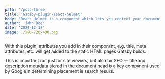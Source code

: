 ```yaml
---
path: '/post-three'
title: 'Gatsby-plugin-react-helmet'
body: 'React Helmet is a component which lets you control your document head using their React component.'
author: 'John Doe'
date: '2020-12-17'
image: ./260-720x480.png
---
```


<p>With this plugin, attributes you add in their component, e.g. title, meta attributes, etc. will get added to the static HTML pages Gatsby builds.

This is important not just for site viewers, but also for SEO — title and description metadata stored in the document head is a key component used by Google in determining placement in search results.</p>
